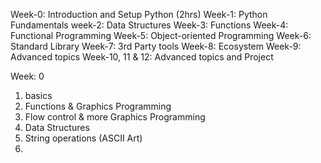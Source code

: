 Week-0: Introduction and Setup Python (2hrs)
Week-1: Python Fundamentals
week-2: Data Structures
Week-3: Functions
Week-4: Functional Programming
Week-5: Object-oriented Programming
Week-6: Standard Library
Week-7: 3rd Party tools
Week-8: Ecosystem
Week-9: Advanced topics
Week-10, 11 & 12: Advanced topics and Project


Week: 0
1. basics
2. Functions & Graphics Programming
3. Flow control & more Graphics Programming
4. Data Structures
5. String operations (ASCII Art)
6.
